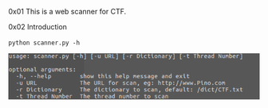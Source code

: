 0x01 This is a web scanner for CTF.


0x02 Introduction


`python scanner.py -h`


![helper](https://github.com/Pino-HD/CTF/raw/master/img/help.png)
